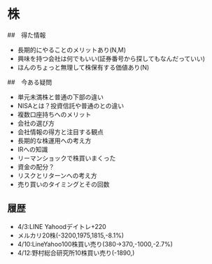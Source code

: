 # 株

##　得た情報
* 長期的にやることのメリットあり(N,M)
* 興味を持つ会社は何でもいい(証券番号から探してもなんだっていい)
* ほんのちょっと無理して株保有する価値あり(N)




##　今ある疑問
* 単元未満株と普通の下部の違い
* NISAとは？投資信託や普通のとの違い
* 複数口座持ちへのメリット
* 会社の選び方
* 会社情報の得方と注目する観点
* 長期的な株運用への考え方
* IRへの知識
* リーマンショックで株買いまくった
* 資金の配分？
* リスクとリターンへの考え方
* 売り買いのタイミングとその回数



## 履歴
* 4/3:LINE Yahoodデイトレ+220
* メルカリ20株(-3200,1975,1815,-8.1%)
* 4/10:LineYahoo100株買い売り(380->370,-1000,-2.7%)
* 4/12:野村総合研究所10株買い売り(-1890,)